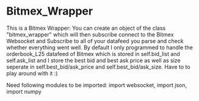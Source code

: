 # Bitmex_Wrapper
This is a Bitmex Wrapper: You can create an object of the class "bitmex_wrapper" which will then subscribe connect to the Bitmex Websocket and Subscribe to all of your datafeed you parse and check whether everything went well. By default I only programmed to handle the orderbook_L25 datafeed of Bitmex which is stored in self.bid_list and self.ask_list and I store the best bid and best ask price as well as size seperate in self.best_bid/ask_price and self.best_bid/ask_size. Have to to play around with it :)

Need following modules to be imported:
import websocket, 
import json, 
import numpy
